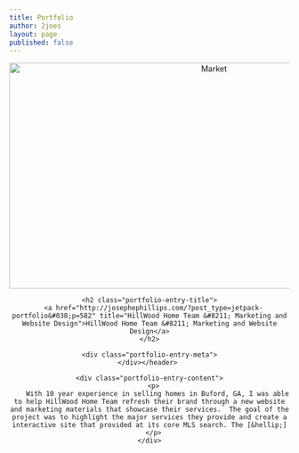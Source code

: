 ```yaml
---
title: Portfolio
author: 2joes
layout: page
published: false
---
```

<div class="jetpack-portfolio-shortcode column-2">
  <div class="portfolio-entry portfolio-entry-column-2 portfolio-entry-mobile-first-item-row portfolio-entry-first-item-row">
    <header class="portfolio-entry-header"> <a class="portfolio-featured-image" href="http://josephephillips.com/?post_type=jetpack-portfolio&#038;p=582"><img width="720" height="405" src="http://josephephillips.com/wp-content/uploads/2015/10/Market.jpg" class="attachment-large wp-post-image" alt="Market" /></a> 
    
    <h2 class="portfolio-entry-title">
      <a href="http://josephephillips.com/?post_type=jetpack-portfolio&#038;p=582" title="HillWood Home Team &#8211; Marketing and Website Design">HillWood Home Team &#8211; Marketing and Website Design</a>
    </h2>
    
    <div class="portfolio-entry-meta">
    </div></header> 
    
    <div class="portfolio-entry-content">
      <p>
        With 10 year experience in selling homes in Buford, GA, I was able to help HillWood Home Team refresh their brand through a new website and marketing materials that showcase their services.  The goal of the project was to highlight the major services they provide and create a interactive site that provided at its core MLS search. The [&hellip;]
      </p>
    </div>
  </div>
  
  <!-- close .portfolio-entry -->
</div>

<!-- close .jetpack-portfolio -->